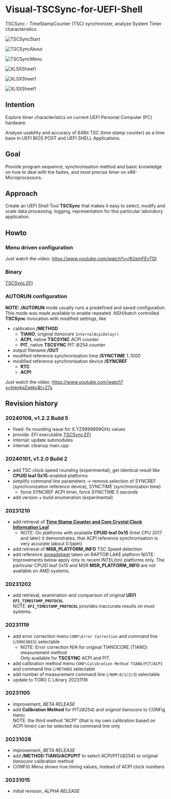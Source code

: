 # Visual-TSCSync-for-UEFI-Shell
TSCSync - TimeStampCounter (TSC) synchronizer,  analyze System Timer characteristics

![TSCSyncStart](TSCSyncStart.png)

![TSCSyncAbout](TSCSyncAbout.png)

![TSCSyncMenu](TSCSyncMenu.png)

![XLSXSheet1](XLSXSheet1.png)

![XLSXSheet1](XLSXSheet2.png)

![XLSXSheet1](XLSXSheet3.png)

## Intention
Explore timer characteristics on current UEFI Personal Computer (PC) hardware.

Analyse usability and accuracy of 64Bit TSC (time stamp counter) as
a time base in UEFI BIOS POST and UEFI SHELL Applications.

## Goal
Provide program sequence, synchronisation method and basic 
knowledge on how to deal with the fastes, and most precise timer
on x86-Microprocessors.

## Approach
Create an UEFI Shell Tool **TSCSync** that makes it easy to select, modify
and scale data processing, logging, representation for this particular laboratory
application.

## Howto
### Menu driven configuration
Just watch the video: https://www.youtube.com/watch?v=I92emFEyTDI

### Binary
[TSCSync.EFI](x64/EFIApp/TSCSync.efi)

### AUTORUN configuration
**NOTE:** **/AUTORUN** mode usually runs a predefined and saved configuration.
This mode was made available to enable repeated .NSH/batch controlled
**TSCSync** invocation with modified settings, like
* calibration **/METHOD**
	* **TIANO**, original *tianocore* `InternalAcpiDelay()`
	* **ACPI**, native **TSCSYNC** ACPI counter
	* **PIT**, native **TSCSYNC** PIT i8254 counter
* output filename **/OUT**
* modified reference synchronisation time **/SYNCTIME** 1..1000
* modified reference synchronisation device **/SYNCREF**
	* **RTC**
	* **ACPI**

Just watch the video: https://www.youtube.com/watch?v=hjeykqZqekc&t=27s

## Revision history
### 20240106, v1.2.2 Build 5
* fixed: fix rounding issue for X.YZ9999999GHz values
* provide .EFI executable [TSCSync.EFI](x64/EFIApp/TSCSync.efi)
* internal: update submodules
* internal: cleanup main.cpp
### 20240101, v1.2.0 Build 2
* add TSC clock speed rounding (experimental), get identical result like **CPUID leaf 0x15**-enabled platforms
* simplify command line parameters -> remove selection of SYNCREF (synchronization reference device), SYNCTIME (synchronization time)
	* force SYNCREF ACPI timer, force SYNCTIME 5 seconds
* add version + build enumeration (experimental) 
### 20231210
* add retrieval of [**Time Stamp Counter and Core Crystal Clock Information Leaf**](https://www.intel.com/content/dam/develop/external/us/en/documents/architecture-instruction-set-extensions-programming-reference.pdf#page=34)
	* NOTE: On platforms with available **CPUID leaf 0x15** (Intel CPU 2017 and later) it demonstrates, that ACPI reference synchronisation is very accurate (about 0.1ppm)
* add retrieval of **MSR_PLATFORM_INFO** TSC Speed detection
* add reference [spreadsheet](https://github.com/KilianKegel/Visual-TSCSync-for-UEFI-Shell/blob/main/RTL.xlsx) taken on RAPTOR LAKE platform
NOTE: Improvements below apply only to recent INTEL(tm) platforms only. The particular CPUID leaf 0x15 and MSR **MSR_PLATFORM_INFO** are not available on AMD systems.
### 20231202
* add retrieval, examination and comparison of original **UEFI** **`EFI_TIMESTAMP_PROTOCOL`**<br>
  NOTE: **`EFI_TIMESTAMP_PROTOCOL`** provides inaccurate results on most systems.
### 20231119
* add error correction menu `CONF\Error Correction` and command line (`/ERRCODIS`) selectable
	* NOTE: Error correction N/A for original TIANOCORE (TIANO) measurement method<br>
	  Only available for **TSCSYNC** ACPI and PIT.
* add calibration method menu `CONF\Calibration Method TIANO/PIT/ACPI` and command line (`/METHOD`)  selectable
* add number of measurement command line (`/NUM:0/1/2/3`)  selectable
* update to TORO C Library 20231118
### 20231105
* improvement, *BETA RELEASE*
* add **Calibration Method** for *PIT(i8254)* and *original tianocore* to CONFig menu<br>
  NOTE: the third method "ACPI" (that is my own calibration based on ACPI timer) can be selected via command line only
### 20231028
* improvement, *BETA RELEASE*
* add **/METHOD:TIANO/ACPI/PIT** to select ACPI/PIT(i8254) or original *tianocore* calibration method
* CONFIG Menu shows true timing values, instead of ACPI clock numbers
### 20231015
* initial revision, *ALPHA RELEASE*
